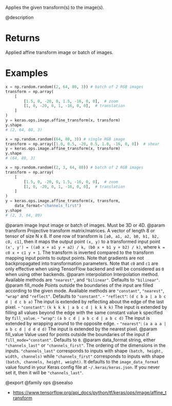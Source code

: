 Applies the given transform(s) to the image(s).

@description

# Returns
Applied affine transform image or batch of images.

# Examples
```python
x = np.random.random((2, 64, 80, 3)) # batch of 2 RGB images
transform = np.array(
    [
        [1.5, 0, -20, 0, 1.5, -16, 0, 0],  # zoom
        [1, 0, -20, 0, 1, -16, 0, 0],  # translation
    ]
)
y = keras.ops.image.affine_transform(x, transform)
y.shape
# (2, 64, 80, 3)
```

```python
x = np.random.random((64, 80, 3)) # single RGB image
transform = np.array([1.0, 0.5, -20, 0.5, 1.0, -16, 0, 0])  # shear
y = keras.ops.image.affine_transform(x, transform)
y.shape
# (64, 80, 3)
```

```python
x = np.random.random((2, 3, 64, 80)) # batch of 2 RGB images
transform = np.array(
    [
        [1.5, 0, -20, 0, 1.5, -16, 0, 0],  # zoom
        [1, 0, -20, 0, 1, -16, 0, 0],  # translation
    ]
)
y = keras.ops.image.affine_transform(x, transform,
    data_format="channels_first")
y.shape
# (2, 3, 64, 80)
```

@param image Input image or batch of images. Must be 3D or 4D.
@param transform Projective transform matrix/matrices. A vector of length 8 or
    tensor of size N x 8. If one row of transform is
    `[a0, a1, a2, b0, b1, b2, c0, c1]`, then it maps the output point
    `(x, y)` to a transformed input point
    `(x', y') = ((a0 x + a1 y + a2) / k, (b0 x + b1 y + b2) / k)`,
    where `k = c0 x + c1 y + 1`. The transform is inverted compared to
    the transform mapping input points to output points. Note that
    gradients are not backpropagated into transformation parameters.
    Note that `c0` and `c1` are only effective when using TensorFlow
    backend and will be considered as `0` when using other backends.
@param interpolation Interpolation method. Available methods are `"nearest"`,
    and `"bilinear"`. Defaults to `"bilinear"`.
@param fill_mode Points outside the boundaries of the input are filled
    according to the given mode. Available methods are `"constant"`,
    `"nearest"`, `"wrap"` and `"reflect"`. Defaults to `"constant"`.
    - `"reflect"`: `(d c b a | a b c d | d c b a)`
        The input is extended by reflecting about the edge of the last
        pixel.
    - `"constant"`: `(k k k k | a b c d | k k k k)`
        The input is extended by filling all values beyond
        the edge with the same constant value k specified by
        `fill_value`.
    - `"wrap"`: `(a b c d | a b c d | a b c d)`
        The input is extended by wrapping around to the opposite edge.
    - `"nearest"`: `(a a a a | a b c d | d d d d)`
        The input is extended by the nearest pixel.
@param fill_value Value used for points outside the boundaries of the input if
    `fill_mode="constant"`. Defaults to `0`.
@param data_format string, either `"channels_last"` or `"channels_first"`.
    The ordering of the dimensions in the inputs. `"channels_last"`
    corresponds to inputs with shape `(batch, height, width, channels)`
    while `"channels_first"` corresponds to inputs with shape
    `(batch, channels, height, weight)`. It defaults to the
    `image_data_format` value found in your Keras config file at
    `~/.keras/keras.json`. If you never set it, then it will be
    `"channels_last"`.

@export
@family ops
@seealso
+ <https://www.tensorflow.org/api_docs/python/tf/keras/ops/image/affine_transform>
